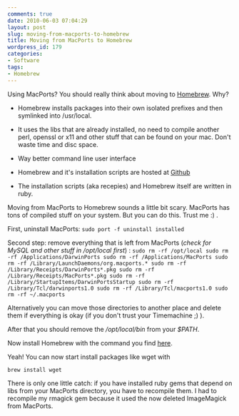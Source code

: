 ```yaml
---
comments: true
date: 2010-06-03 07:04:29
layout: post
slug: moving-from-macports-to-homebrew
title: Moving from MacPorts to Homebrew
wordpress_id: 179
categories:
- Software
tags:
- Homebrew
---
```


Using MacPorts? You should really think about moving to [Homebrew](http://mxcl.github.com/homebrew/). Why?




	
  * Homebrew  installs packages into their own isolated prefixes and then symlinked into /usr/local.

	
  * It uses the libs that are already installed, no need to compile another perl, openssl or x11 and other stuff that can be found on your mac. Don't waste time and disc space.

	
  * Way better command line user interface

	
  * Homebrew and it's installation scripts are hosted at [Github](http://github.com/mxcl/homebrew)

	
  * The installation scripts (aka recepies) and Homebrew itself are written in ruby.



Moving from MacPorts to Homebrew sounds a little bit scary. MacPorts has tons of compiled stuff on your system. But you can do this. Trust me :) .

First, uninstall MacPorts:
`sudo port -f uninstall installed`

Second step: remove everything that is left from MacPorts (_check for MySQL and other stuff in /opt/local first_) :
`sudo rm -rf /opt/local
sudo rm -rf /Applications/DarwinPorts
sudo rm -rf /Applications/MacPorts
sudo rm -rf /Library/LaunchDaemons/org.macports.*
sudo rm -rf /Library/Receipts/DarwinPorts*.pkg
sudo rm -rf /Library/Receipts/MacPorts*.pkg
sudo rm -rf /Library/StartupItems/DarwinPortsStartup
sudo rm -rf /Library/Tcl/darwinports1.0
sudo rm -rf /Library/Tcl/macports1.0
sudo rm -rf ~/.macports`

Alternatively you can move those directories to another place and delete them if everything is okay (if you don't trust your Timemachine ;) ).

After that you should remove the _/opt/local/bin_ from your _$PATH_.

Now install Homebrew with the command you find [here](https://github.com/mxcl/homebrew/wiki/installation).

Yeah! You can now start install packages like wget with 

`brew install wget`

There is only one little catch: if you have installed ruby gems that depend on libs from your MacPorts directory, you have to recompile them. I had to recompile my rmagick gem because it used the now deleted ImageMagick from MacPorts.
